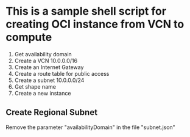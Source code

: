 # This is a sample shell script for creating OCI instance from VCN to compute

1. Get availability domain
2. Create a VCN 10.0.0.0/16
3. Create an Internet Gateway
4. Create a route table for public access
5. Create a subnet 10.0.0.0/24
6. Get shape name
7. Create a new instance

## Create Regional Subnet
Remove the parameter "availabilityDomain" in the file "subnet.json"

